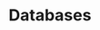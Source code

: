 ---
title: "Databases"
subject: "EDA"
link: "https://nbviewer.jupyter.org/github/PhilChodrow/PIC16B/blob/master/lectures/sql/sql-1.ipynb"
order: 3
---